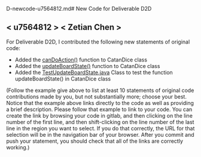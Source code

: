 D-newcode-u7564812.md# New Code for Deliverable D2D

## < u7564812 > < Zetian Chen >

For Deliverable D2D, I contributed the following new statements of original code:

- Added
  the [canDoAction()](https://gitlab.cecs.anu.edu.au/u7528678/comp1110-ass2/-/blob/main/src/comp1110/ass2/CatanDice.java)
  function to CatanDice class
- Added
  the [updateBoardState()](https://gitlab.cecs.anu.edu.au/u7528678/comp1110-ass2/-/blob/main/src/comp1110/ass2/CatanDice.java)
  function to CatanDice class
- Added
  the [TestUpdateBoardState.java](https://gitlab.cecs.anu.edu.au/u7528678/comp1110-ass2/-/blob/main/tests/comp1110/ass2/TestUpdateBoardState.java)
  Class to test the function updateBoardState() in CatanDice class

(Follow the example give above to list at least 10 statements of original code contributions made by you, but not
substantially more; choose your best. Notice that the example above links directly to the code as well as providing a
brief description. Please follow that example to link to your code. You can create the link by browsing your code in
gitlab, and then clicking on the line number of the first line, and then shift-clicking on the line number of the last
line in the region you want to select. If you do that correctly, the URL for that selection will be in the navigation
bar of your browser. After you commit and push your statement, you should check that all of the links are correctly
working.)
